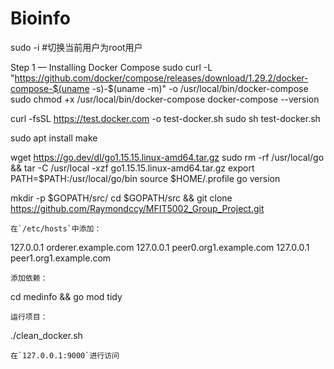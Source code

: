 # Bioinfo

sudo -i #切换当前用户为root用户

Step 1 — Installing Docker Compose
sudo curl -L "https://github.com/docker/compose/releases/download/1.29.2/docker-compose-$(uname -s)-$(uname -m)" -o /usr/local/bin/docker-compose
sudo chmod +x /usr/local/bin/docker-compose
docker-compose --version


curl -fsSL https://test.docker.com -o test-docker.sh
sudo sh test-docker.sh

sudo apt install make

wget https://go.dev/dl/go1.15.15.linux-amd64.tar.gz
sudo rm -rf /usr/local/go && tar -C /usr/local -xzf go1.15.15.linux-amd64.tar.gz
export PATH=$PATH:/usr/local/go/bin
source $HOME/.profile
go version


mkdir -p $GOPATH/src/
cd $GOPATH/src && git clone https://github.com/Raymondccy/MFIT5002_Group_Project.git
```
在`/etc/hosts`中添加：
```
127.0.0.1  orderer.example.com
127.0.0.1  peer0.org1.example.com
127.0.0.1  peer1.org1.example.com
```
添加依赖：
```
cd medinfo && go mod tidy
```
运行项目：
```
./clean_docker.sh
```
在`127.0.0.1:9000`进行访问
